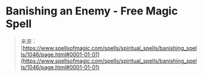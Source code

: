 <!--yml
category: 未分类
date: 2024-06-12 18:33:47
-->

# Banishing an Enemy - Free Magic Spell

> 来源：[https://www.spellsofmagic.com/spells/spiritual_spells/banishing_spells/1046/page.html#0001-01-01](https://www.spellsofmagic.com/spells/spiritual_spells/banishing_spells/1046/page.html#0001-01-01)